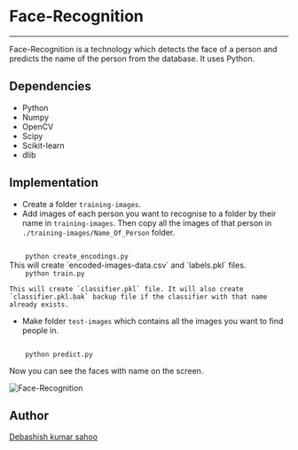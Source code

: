 # Face-Recognition
***

Face-Recognition is a technology which detects the face of a person and predicts the name of the person from the database. It uses Python.

## Dependencies

- Python 
- Numpy
- OpenCV
- Scipy
- Scikit-learn
- dlib


## Implementation

- Create a folder `training-images`.
- Add images of each person you want to recognise to a folder by their name in `training-images`.
    Then copy all the images of that person in `./training-images/Name_Of_Person` folder.


<code>
    python create_encodings.py
</code>
    This will create `encoded-images-data.csv` and `labels.pkl` files.


<code>
    python train.py
</code>


    This will create `classifier.pkl` file. It will also create `classifier.pkl.bak` backup file if the classifier with that name already exists.

- Make folder `test-images` which contains all the images you want to find people in.



<code>
    python predict.py
</code>



Now you can see the faces with name on the screen.

![Face-Recognition](https://drive.google.com/file/d/1A2HcMgLYL85vpaYNrhuVSYyYMi8awt52/view?usp=sharing)

## Author

[Debashish kumar sahoo](https://github.com/Debashish-hub)